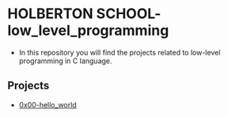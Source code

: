 # HOLBERTON SCHOOL- low_level_programming

  - In this repository you will find the projects related to low-level programming in C language. 

## Projects 

   - [0x00-hello_world](https://github.com/roberlg/holbertonschool-low_level_programming/tree/main/0x00-hello_world)
